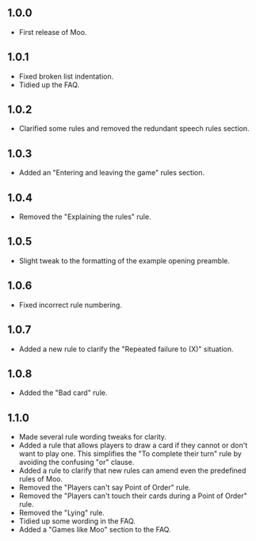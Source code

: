 ## 1.0.0
* First release of Moo.

## 1.0.1
* Fixed broken list indentation.
* Tidied up the FAQ.

## 1.0.2
* Clarified some rules and removed the redundant speech rules section.

## 1.0.3
* Added an "Entering and leaving the game" rules section.

## 1.0.4
* Removed the "Explaining the rules" rule.

## 1.0.5
* Slight tweak to the formatting of the example opening preamble.

## 1.0.6
* Fixed incorrect rule numbering.

## 1.0.7
* Added a new rule to clarify the "Repeated failure to (X)" situation.

## 1.0.8
* Added the "Bad card" rule.

## 1.1.0
* Made several rule wording tweaks for clarity.
* Added a rule that allows players to draw a card if they cannot or don't want to play one. This simplifies the "To complete their turn" rule by avoiding the confusing "or" clause.
* Added a rule to clarify that new rules can amend even the predefined rules of Moo.
* Removed the "Players can't say Point of Order" rule.
* Removed the "Players can't touch their cards during a Point of Order" rule.
* Removed the "Lying" rule.
* Tidied up some wording in the FAQ.
* Added a "Games like Moo" section to the FAQ.
